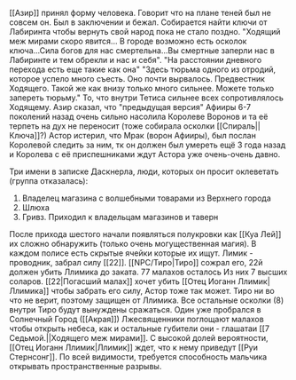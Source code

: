 [[Азир]] принял форму человека. Говорит что на плане теней был не совсем он. Был в заключении и бежал. Собирается найти ключи от Лабиринта чтобы вернуть свой народ пока не стало поздно. "Ходящий меж мирами скоро явится... В городе возможно есть осколок ключа...Сила богов для нас смертельна...Вы смертные заперли нас в Лабиринте и тем обрекли и нас и себя".
"На расстоянии дневного перехода есть еще такие как она"
"Здесь тюрьма одного из отродий, которое успело много съесть. Оно почти вырвалось. Предвестник Ходящего. Такой же как внизу только много сильнее. Можете только запереть тюрьму." То, что внутри Тетиса сильнее всех сопротивлялось Ходящему.
Азир сказал, что "предыдущая версия" Афииры 6-7 поколений назад очень сильно насолила Королеве Воронов и та её терпеть на дух не переносит (тоже собирала осколки [[Спираль||Ключа]]?)
Астор истерил, что Мрак (ворон Афииры), был послан Королевой следить за ним, тк он должен был умереть ещё 3 года назад и Королева с её приспешниками ждут Астора уже очень-очень давно.

Три имени в записке Даскнерла, люди, которых он просит оклеветать (группа отказалась):
1. Владелец магазина с волшебными товарами из Верхнего города
2. Шлюха
3. Гривз. Приходил к владельцам магазинов и таверн

После прихода шестого начали появляться полукровки как [[Куа Лей]] их сложно обнаружить (только очень могущественная магия). В каждом полисе есть скрытые ячейки которые их ищут. 
Лимик - проводник, забрал силу [[22]]. [[NPC/Тиро|Тиро]] сожрал его, 22й должен убить Ллимика до заката. 
77 малахов осталось Из них 7 высших соларов. 
[[22|Погасший малах]] хочет убить [[Отец Иоганн Ллимик|Ллимика]] чтобы забрать его силу, Астор тоже так может. 
Тиро ни во что не верит, поэтому защищен от Ллимика.
Все остальные осколки (8) внутри Тиро будут вынуждены сражаться.
Один уже пробрался в Солнечный Город ([[Акрая]])
Лжесвященники поглощают малахов чтобы открыть небеса, как и остальные губители они - глашатаи [[7 Седьмой.||Ходящего меж мирами]].
С высокой долей вероятности, [[Отец Иоганн Ллимик|Ллимик]] ждет, что к нему приведут [[Руи Стернсонг]]. По всей видимости, требуется способность мальчика открывать пространственные разрывы.